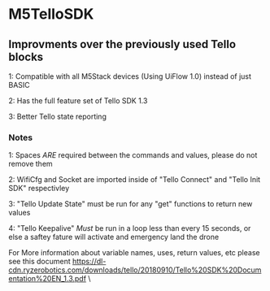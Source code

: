 # M5TelloSDK

## Improvments over the previously used Tello blocks
1: Compatible with all M5Stack devices (Using UiFlow 1.0) instead of just BASIC

2: Has the full feature set of Tello SDK 1.3

3: Better Tello state reporting

### Notes
1: Spaces *ARE* required between the commands and values, please do not remove them

2: WifiCfg and Socket are imported inside of "Tello Connect" and "Tello Init SDK" respectivley

3: "Tello Update State" must be run for any "get" functions to return new values

4: "Tello Keepalive" *Must* be run in a loop less than every 15 seconds, or else a saftey fature will activate and emergency land the drone


For More information about variable names, uses, return values, etc please see this document https://dl-cdn.ryzerobotics.com/downloads/tello/20180910/Tello%20SDK%20Documentation%20EN_1.3.pdf
\
